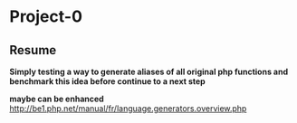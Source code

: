 Project-0
=========

Resume
------

**Simply testing a way to generate aliases of all original php functions and benchmark this idea before continue to a next step**

**maybe can be enhanced** http://be1.php.net/manual/fr/language.generators.overview.php